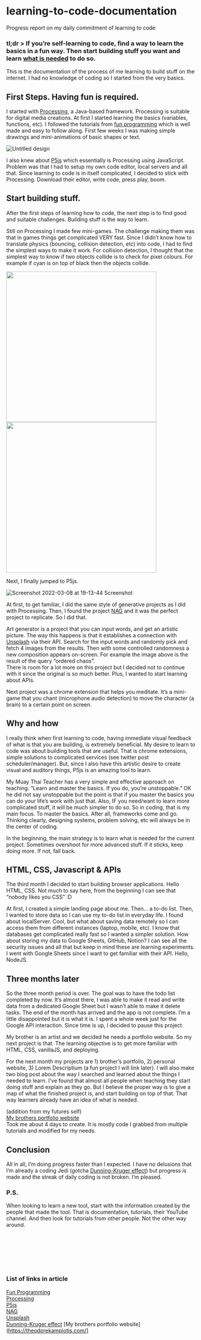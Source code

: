 # learning-to-code-documentation
Progress report on my daily commitment of learning to code


<h3> tl;dr > If you’re self-learning to code, find a way to learn the basics in a fun way. Then start building stuff you want and learn <ins>what is needed</ins> to do so. </h2>



This is the documentation of the process of me learning to build stuff on the internet. I had no knowledge of coding so I started from the very basics.
 
 
  <h2>First Steps. Having fun is required.</h2>
  
I started with [Processing](https://processing.org/), a Java-based framework. Processing is suitable for digital media creations. At first I started learning the basics (variables, functions, etc). I followed the tutorials from [fun programming](https://funprogramming.org/) which is well made and easy to follow along. First few weeks I was making simple drawings and mini-animations of basic shapes or text.

![Untitled design](https://user-images.githubusercontent.com/34453848/162248841-3ab4999d-0a3b-48d4-b6d2-bc1097651054.gif)


I also knew about [P5js](p5js.org/) which essentially is Processing using JavaScript. Problem was that I had to setup my own code editor, local servers and all that. Since learning to code is in itself complicated, I decided to stick with Processing. Download their editor, write code, press play, boom.

  
  <h2>Start building stuff.</h2>
  
After the first steps of learning how to code, the next step is to find good and suitable challenges. Building stuff is the way to learn.

Still on Processing I made few mini-games. The challenge making them was that in games things get complicated VERY fast. Since I didn’t know how to translate physics (bouncing, collision detection, etc) into code, I had to find the simplest ways to make it work. For collision detection, I thought that the simplest way to know if two objects collide is to check for pixel colours. For example if cyan is on top of black then the objects collide.

<img src="https://user-images.githubusercontent.com/34453848/163529269-6daa4f85-cebd-4daf-9bbe-f537b7e23fd6.gif" width="400">

<img src="https://user-images.githubusercontent.com/34453848/163529279-1ca267df-990d-46c0-bcda-e28734805c3f.gif" width="400">

Next, I finally jumped to P5js.

![Screenshot 2022-03-08 at 19-13-44 Screenshot](https://user-images.githubusercontent.com/34453848/162249675-0f76dba3-0390-409b-8120-603f35d73ea5.png)

At first, to get familiar, I did the same style of generative projects as I did with Processing. Then, I found the project [NAG](nag.iap.de) and it was the perfect project to replicate. So I did that. 

Art generator is a project that you can input words, and get an artistic picture. The way this happens is that it establishes a connection with [Unsplash](https://unsplash.com/) via their API. Search for the input words and randomly pick and fetch 4 images from the results. Then with some controlled randomness a new composition appears on-screen. For example the image above is the result of the query “ordered chaos”.  
There is room for a lot more on this project but I decided not to continue with it since the original is so much better. Plus, I wanted to start learning about APIs.

Next project was a chrome extension that helps you meditate. It’s a mini-game that you chant (microphone audio detection) to move the character (a brain) to a certain point on screen.

  
  <h2>Why and how</h2>
  
I really think when first learning to code, having immediate visual feedback of what is that you are building, is extremely beneficial. My desire to learn to code was about building tools that are useful. That is chrome extensions, simple solutions to  complicated services (see twitter post scheduler/manager). But, since I also have this artistic desire to create visual and auditory things, P5js is an amazing tool to learn.

My Muay Thai Teacher has a very simple and effective approach on teaching. “Learn and master the basics. If you do, you’re unstoppable.” OK he did not say unstoppable but the point is that if you master the basics you can do your life’s work with just that. Also, IF you need/want to learn more complicated stuff, it will be much simpler to do so. So in coding, that is my main focus. To master the basics. After all, frameworks come and go. Thinking clearly, designing systems, problem solving, etc will always be in the center of coding.

In the beginning, the main strategy is to learn what is needed for the current project. Sometimes overshoot for more advanced stuff. If it sticks, keep doing more. If not, fall back.

  
  <h2>HTML, CSS, Javascript & APIs</h2>
  
The third month I decided to start building browser applications. Hello HTML, CSS. Not much to say here, from the beginning I can see that “nobody likes you CSS” :D 

At first, I created a simple landing page about me. Then… a to-do list.
Then, I wanted to store data so I can use my to-do list in everyday life. I found about localServer. Cool, but what about saving data remotely so I can access them from different instances (laptop, mobile, etc). I know that databases get complicated really fast so I wanted a simpler solution. How about storing my data to Google Sheets, GitHub, Notion? I can see all the security issues and all that but keep in mind these are learning experiments. I went with Google Sheets since I want to get familiar with their API. Hello, NodeJS.

  <h2>Three months later</h2>
So the three month period is over. The goal was to have the todo list completed by now. It’s almost there, I was able to make it read and write data from a dedicated Google Sheet but I wasn’t able to make it delete tasks. The end of the month has arrived and the app is not complete. I’m a little disappointed but it is what it is. I spent a whole week just for the Google API interaction. Since time is up, I decided to pause this project.

My brother is an artist and we decided he needs a portfolio website. So my next project is that. The learning objective is to get more familiar with HTML, CSS, vanillaJS, and deploying. 

For the next month my projects are 1) brother’s portfolio, 2) personal website, 3) Lorem Descriptium (a fun project I will link later). I will also make two blog post about the way I searched and learned about the things I needed to learn. I've found that almost all people when teaching they start doing stuff and explain as they go. But I believe the proper way is to give a map of what the finished project is, and start building on top of that. That way learners already have an idea of what is needed.<br>

(addition from my futures self)<br>
[My brothers portfolio website](https://theodorekampiotis.com/)<br>
Took me about 4 days to create. It is mostly code I grabbed from multiple tutorials and modified for my needs.

  
  <h2>Conclusion</h2>
  
All in all, I’m doing progress faster than I expected. I have no delusions that I’m already a coding Jedi (gotcha [Dunning-Kruger effect](https://www.google.com/search?client=firefox-b-d&q=Dunning-Kruger+effect)) but progress is made and the streak of daily coding is not broken. I’m pleased.

  <h3>P.S.</h3>
When looking to learn a new tool, start with the information created by the people that made the tool. That is documentation, tutorials, their YouTube channel. And then look for tutorials from other people. Not the other way around.
<br>
<br>
<br>
<br>
<br>
<br>
<br>
<h3>List of links in article</h3>

[Fun Programming](https://funprogramming.org/)<br>
[Processing](https://processing.org/)<br>
[P5js](p5js.org/)<br>
[NAG](nag.iap.de)<br>
[Unsplash](https://unsplash.com/)<br>
[Dunning-Kruger effect](https://www.google.com/search?client=firefox-b-d&q=Dunning-Kruger+effect)
[My brothers portfolio website](https://theodorekampiotis.com/]
